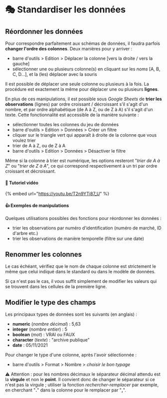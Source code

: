 # 🎭 Standardiser les données

## Réordonner les données

Pour correspondre parfaitement aux schémas de données, il faudra parfois **changer l'ordre des colonnes**. Deux manières pour y arriver :

* barre d'outils > Edition > Déplacer la colonne \[vers la droite / vers la gauche]
* sélectionner une ou plusieurs colonne(s) en cliquant sur les _noms_ \[A, B, C, D...], et la (les) déplacer avec la souris

Il est possible de déplacer une seule colonne ou plusieurs à la fois. La procédure est exactement la même pour déplacer une ou plusieurs **lignes**.

En plus de ces manipulations, il est possible sous _Google Sheets_ de **trier les observations** (lignes) par ordre croissant / décroissant s'il s'agit d'un nombre, et par ordre alphabétique (de A à Z, ou de Z à A) s'il s'agit d'un texte. Cette fonctionnalité est accessible de la manière suivante :

* sélectionner toutes les colonnes du jeu de données
* barre d'outils > Edition > Données > Créer un filtre
* cliquer sur le triangle vert qui apparaît à droite de la colonne que vous voulez trier
* trier de A à Z, ou de Z à A
* barre d'outils > Edition > Données > Désactiver le filtre

Même si la colonne à trier est numérique, les options resteront "_trier de A à Z_" ou "_trier de Z à A_", ce qui correspond respectivement à un tri par ordre croissant et décroissant.

#### 🎥 Tutoriel vidéo

{% embed url="https://youtu.be/T2n9YTi87_U" %}

#### :thumbsup: Exemples de manipulations

Quelques utilisations possibles des fonctions pour réordonner les données :

* trier les observations par numéro d'identification (numéro de marché, ID d'arbre etc.)
* trier les observations de manière temporelle (filtre sur une date)

## Renommer les colonnes

Le cas échéant, vérifiez que le nom de chaque colonne est strictement le même que celui indiqué dans le standard ou dans le modèle de données.

Si ça n'est pas le cas, il vous suffit simplement de modifier les valeurs qui se trouvent dans les cellules de la première ligne.

## Modifier le type des champs

Les principaux types de données sont les suivants (en anglais) :

* **numeric** (_nombre décimal_) : 5,63
* **integer** (_nombre entier_) : 5
* **boolean** (_mot_) : VRAI ou FAUX
* **character** (_texte_) : "archive publique"
* **date** : 05/11/2021

Pour changer le type d'une colonne, après l'avoir sélectionnée :

* barre d'outils > Format > Nombre > _choisir le bon typage_

⚠ Attention : pour les nombres décimaux le séparateur décimal attendu est la **virgule** et non le **point**. Il convient donc de changer le séparateur si ce n'est pas la virgule ; utiliser la fonction _rechercher-remplacer_ par exemple, en cherchant "**.**" dans la colonne pour le remplacer par "**,**".

